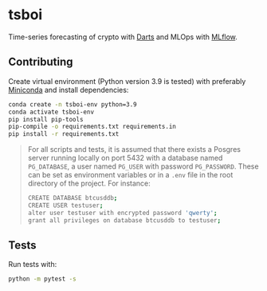 # tsboi

Time-series forecasting of crypto with [Darts](https://github.com/unit8co/darts) and MLOps with [MLflow](https://github.com/mlflow/mlflow).

## Contributing

Create virtual environment (Python version 3.9 is tested) with preferably [Miniconda](https://docs.conda.io/en/latest/miniconda.html) and install dependencies:

```bash
conda create -n tsboi-env python=3.9
conda activate tsboi-env
pip install pip-tools
pip-compile -o requirements.txt requirements.in
pip install -r requirements.txt
```

> For all scripts and tests, it is assumed that there exists a Posgres server running locally on port 5432 with a database named `PG_DATABASE`, a user named `PG_USER` with password `PG_PASSWORD`. These can be set as environment variables or in a `.env` file in the root directory of the project.
> For instance:
> ```bash
> CREATE DATABASE btcusddb;
> CREATE USER testuser;
> alter user testuser with encrypted password 'qwerty';
> grant all privileges on database btcusddb to testuser;
> ```

## Tests

Run tests with:

```bash
python -m pytest -s
```
